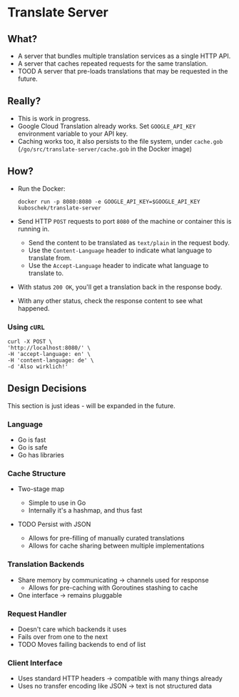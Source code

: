 # Translate Server
## What?
* A server that bundles multiple translation services as a single HTTP API.
* A server that caches repeated requests for the same translation.
* TOOD A server that pre-loads translations that may be requested in the future.

## Really?
* This is work in progress.
* Google Cloud Translation already works. Set `GOOGLE_API_KEY` environment variable to your API key.
* Caching works too, it also persists to the file system, under `cache.gob` (`/go/src/translate-server/cache.gob` in the Docker image)

## How?
* Run the Docker: 
    
    `docker run -p 8080:8080 -e GOOGLE_API_KEY=$GOOGLE_API_KEY kuboschek/translate-server`
    
* Send HTTP `POST` requests to port `8080` of the machine or container this is running in.
    * Send the content to be translated as `text/plain` in the request body.
    * Use the `Content-Language` header to indicate what language to translate from.
    * Use the `Accept-Language` header to indicate what language to translate to.
* With status `200 OK`, you'll get a translation back in the response body.
* With any other status, check the response content to see what happened.

### Using `cURL`
    curl -X POST \
    'http://localhost:8080/' \
    -H 'accept-language: en' \
    -H 'content-language: de' \
    -d 'Also wirklich!'

## Design Decisions
This section is just ideas - will be expanded in the future.
### Language
* Go is fast
* Go is safe
* Go has libraries

### Cache Structure
* Two-stage map
    * Simple to use in Go
    * Internally it's a hashmap, and thus fast

* TODO Persist with JSON
    * Allows for pre-filling of manually curated translations
    * Allows for cache sharing between multiple implementations

### Translation Backends
* Share memory by communicating -> channels used for response
    * Allows for pre-caching with Goroutines stashing to cache
* One interface -> remains pluggable

### Request Handler
* Doesn't care which backends it uses
* Fails over from one to the next
* TODO Moves failing backends to end of list

### Client Interface
* Uses standard HTTP headers -> compatible with many things already
* Uses no transfer encoding like JSON -> text is not structured data